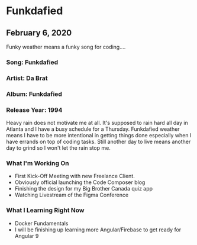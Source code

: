 # Funkdafied

## February 6, 2020

Funky weather means a funky song for coding....

### Song: Funkdafied

### Artist: Da Brat

### Album: Funkdafied

### Release Year: 1994

Heavy rain does not motivate me at all. It's supposed to rain hard all day in Atlanta and I have a busy schedule for a Thursday. Funkdafied weather means I have to be more intentional in getting things done especially when I have errands on top of coding tasks. Still another day to live means another day to grind so I won't let the rain stop me.

### What I'm Working On

- First Kick-Off Meeting with new Freelance Client.
- Obviously official launching the Code Composer blog
- Finishing the design for my Big Brother Canada quiz app
- Watching Livestream of the Figma Conference

### What I Learning Right Now

- Docker Fundamentals
- I will be finishing up learning more Angular/Firebase to get ready for Angular 9
